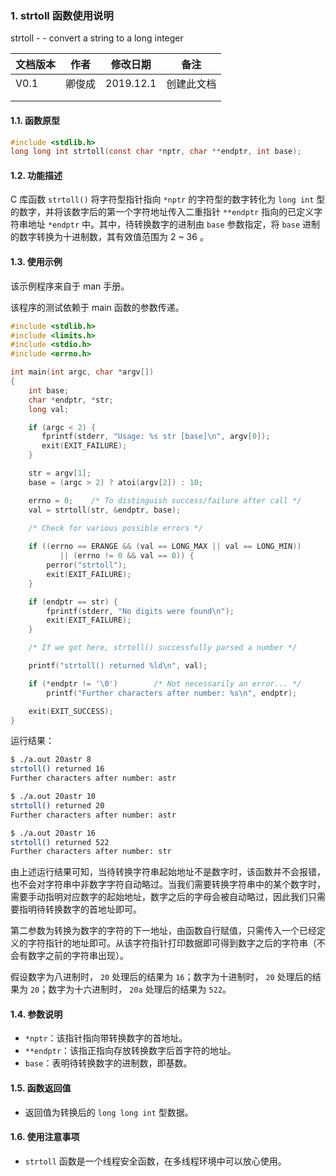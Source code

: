 ### 1. strtoll 函数使用说明

strtoll - - convert a string to a long integer



| 文档版本 | 作者   | 修改日期  | 备注       |
| -------- | ------ | --------- | ---------- |
| V0.1     | 卿俊成 | 2019.12.1 | 创建此文档 |
|          |        |           |            |
|          |        |           |            |





#### 1.1. 函数原型

```c
#include <stdlib.h>
long long int strtoll(const char *nptr, char **endptr, int base);
```



#### 1.2. 功能描述

C 库函数 `strtoll()` 将字符型指针指向 `*nptr` 的字符型的数字转化为 `long int` 型的数字，并将该数字后的第一个字符地址传入二重指针 `**endptr` 指向的已定义字符串地址 `*endptr` 中。其中，待转换数字的进制由 `base` 参数指定，将 `base` 进制的数字转换为十进制数，其有效值范围为 2 ~ 36 。





#### 1.3. 使用示例

该示例程序来自于 man 手册。

该程序的测试依赖于 main 函数的参数传递。

```c
#include <stdlib.h>
#include <limits.h>
#include <stdio.h>
#include <errno.h>

int main(int argc, char *argv[])
{
	int base;
	char *endptr, *str;
	long val;

	if (argc < 2) {
	   fprintf(stderr, "Usage: %s str [base]\n", argv[0]);
	   exit(EXIT_FAILURE);
	}

	str = argv[1];
	base = (argc > 2) ? atoi(argv[2]) : 10;

	errno = 0;    /* To distinguish success/failure after call */
	val = strtoll(str, &endptr, base);
	
	/* Check for various possible errors */

	if ((errno == ERANGE && (val == LONG_MAX || val == LONG_MIN))
		   || (errno != 0 && val == 0)) {
		perror("strtoll");
		exit(EXIT_FAILURE);
	}

	if (endptr == str) {
		fprintf(stderr, "No digits were found\n");
		exit(EXIT_FAILURE);
	}

	/* If we got here, strtoll() successfully parsed a number */

	printf("strtoll() returned %ld\n", val);

	if (*endptr != '\0')        /* Not necessarily an error... */
		printf("Further characters after number: %s\n", endptr);

	exit(EXIT_SUCCESS);
}
```

运行结果：

```bash
$ ./a.out 20astr 8
strtoll() returned 16
Further characters after number: astr

$ ./a.out 20astr 10
strtoll() returned 20
Further characters after number: astr

$ ./a.out 20astr 16
strtoll() returned 522
Further characters after number: str
```

由上述运行结果可知，当待转换字符串起始地址不是数字时，该函数并不会报错，也不会对字符串中非数字字符自动略过。当我们需要转换字符串中的某个数字时，需要手动指明对应数字的起始地址，数字之后的字母会被自动略过，因此我们只需要指明待转换数字的首地址即可。

第二参数为转换为数字的字符的下一地址，由函数自行赋值，只需传入一个已经定义的字符指针的地址即可。从该字符指针打印数据即可得到数字之后的字符串（不会有数字之前的字符串出现）。

假设数字为八进制时， `20` 处理后的结果为 `16`；数字为十进制时， `20` 处理后的结果为 `20`；数字为十六进制时， `20a` 处理后的结果为 `522`。





#### 1.4. 参数说明

- `*nptr`：该指针指向带转换数字的首地址。
- `**endptr`：该指正指向存放转换数字后首字符的地址。
- `base`：表明待转换数字的进制数，即基数。





#### 1.5. 函数返回值

- 返回值为转换后的 `long long int` 型数据。





#### 1.6. 使用注意事项

- `strtoll` 函数是一个线程安全函数，在多线程环境中可以放心使用。
